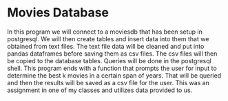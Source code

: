 # Movies Database

In this program we will connect to a moviesdb that has been setup in postgresql. We will then create tables
and insert data into them that we obtained from text files. The text file data will be cleaned and put into
pandas dataframes before saving them as csv files. The csv files will then be copied to the database tables.
Queries will be done in the postgresql shell. This program ends with a function that prompts the user for
input to determine the best k movies in a certain span of years. That will be queried and then the results
will be saved as a csv file for the user. This was an assignment in one of my classes and utilizes data provided to us.
